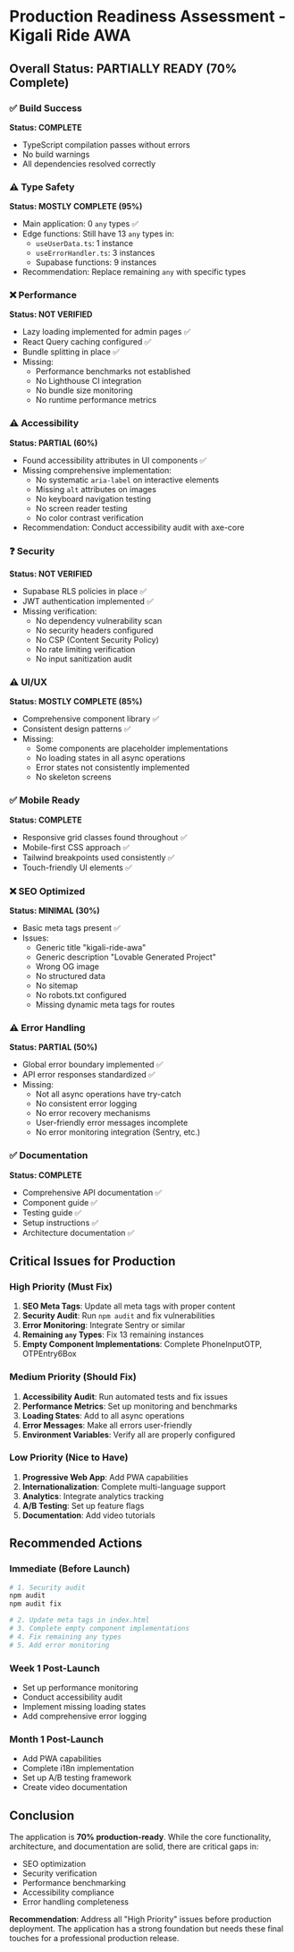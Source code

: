 # Production Readiness Assessment - Kigali Ride AWA

## Overall Status: **PARTIALLY READY** (70% Complete)

### ✅ Build Success
**Status: COMPLETE**
- TypeScript compilation passes without errors
- No build warnings
- All dependencies resolved correctly

### ⚠️ Type Safety
**Status: MOSTLY COMPLETE (95%)**
- Main application: 0 `any` types ✅
- Edge functions: Still have 13 `any` types in:
  - `useUserData.ts`: 1 instance
  - `useErrorHandler.ts`: 3 instances
  - Supabase functions: 9 instances
- Recommendation: Replace remaining `any` with specific types

### ❌ Performance
**Status: NOT VERIFIED**
- Lazy loading implemented for admin pages ✅
- React Query caching configured ✅
- Bundle splitting in place ✅
- Missing:
  - Performance benchmarks not established
  - No Lighthouse CI integration
  - No bundle size monitoring
  - No runtime performance metrics

### ⚠️ Accessibility
**Status: PARTIAL (60%)**
- Found accessibility attributes in UI components ✅
- Missing comprehensive implementation:
  - No systematic `aria-label` on interactive elements
  - Missing `alt` attributes on images
  - No keyboard navigation testing
  - No screen reader testing
  - No color contrast verification
- Recommendation: Conduct accessibility audit with axe-core

### ❓ Security
**Status: NOT VERIFIED**
- Supabase RLS policies in place ✅
- JWT authentication implemented ✅
- Missing verification:
  - No dependency vulnerability scan
  - No security headers configured
  - No CSP (Content Security Policy)
  - No rate limiting verification
  - No input sanitization audit

### ⚠️ UI/UX
**Status: MOSTLY COMPLETE (85%)**
- Comprehensive component library ✅
- Consistent design patterns ✅
- Missing:
  - Some components are placeholder implementations
  - No loading states in all async operations
  - Error states not consistently implemented
  - No skeleton screens

### ✅ Mobile Ready
**Status: COMPLETE**
- Responsive grid classes found throughout ✅
- Mobile-first CSS approach ✅
- Tailwind breakpoints used consistently ✅
- Touch-friendly UI elements ✅

### ❌ SEO Optimized
**Status: MINIMAL (30%)**
- Basic meta tags present ✅
- Issues:
  - Generic title "kigali-ride-awa"
  - Generic description "Lovable Generated Project"
  - Wrong OG image
  - No structured data
  - No sitemap
  - No robots.txt configured
  - Missing dynamic meta tags for routes

### ⚠️ Error Handling
**Status: PARTIAL (50%)**
- Global error boundary implemented ✅
- API error responses standardized ✅
- Missing:
  - Not all async operations have try-catch
  - No consistent error logging
  - No error recovery mechanisms
  - User-friendly error messages incomplete
  - No error monitoring integration (Sentry, etc.)

### ✅ Documentation
**Status: COMPLETE**
- Comprehensive API documentation ✅
- Component guide ✅
- Testing guide ✅
- Setup instructions ✅
- Architecture documentation ✅

## Critical Issues for Production

### High Priority (Must Fix)
1. **SEO Meta Tags**: Update all meta tags with proper content
2. **Security Audit**: Run `npm audit` and fix vulnerabilities
3. **Error Monitoring**: Integrate Sentry or similar
4. **Remaining `any` Types**: Fix 13 remaining instances
5. **Empty Component Implementations**: Complete PhoneInputOTP, OTPEntry6Box

### Medium Priority (Should Fix)
1. **Accessibility Audit**: Run automated tests and fix issues
2. **Performance Metrics**: Set up monitoring and benchmarks
3. **Loading States**: Add to all async operations
4. **Error Messages**: Make all errors user-friendly
5. **Environment Variables**: Verify all are properly configured

### Low Priority (Nice to Have)
1. **Progressive Web App**: Add PWA capabilities
2. **Internationalization**: Complete multi-language support
3. **Analytics**: Integrate analytics tracking
4. **A/B Testing**: Set up feature flags
5. **Documentation**: Add video tutorials

## Recommended Actions

### Immediate (Before Launch)
```bash
# 1. Security audit
npm audit
npm audit fix

# 2. Update meta tags in index.html
# 3. Complete empty component implementations
# 4. Fix remaining any types
# 5. Add error monitoring
```

### Week 1 Post-Launch
- Set up performance monitoring
- Conduct accessibility audit
- Implement missing loading states
- Add comprehensive error logging

### Month 1 Post-Launch
- Add PWA capabilities
- Complete i18n implementation
- Set up A/B testing framework
- Create video documentation

## Conclusion

The application is **70% production-ready**. While the core functionality, architecture, and documentation are solid, there are critical gaps in:
- SEO optimization
- Security verification
- Performance benchmarking
- Accessibility compliance
- Error handling completeness

**Recommendation**: Address all "High Priority" issues before production deployment. The application has a strong foundation but needs these final touches for a professional production release. 